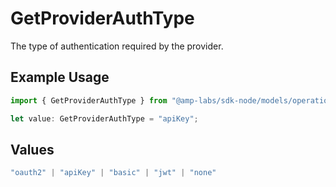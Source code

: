 # GetProviderAuthType

The type of authentication required by the provider.

## Example Usage

```typescript
import { GetProviderAuthType } from "@amp-labs/sdk-node/models/operations";

let value: GetProviderAuthType = "apiKey";
```

## Values

```typescript
"oauth2" | "apiKey" | "basic" | "jwt" | "none"
```